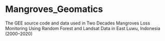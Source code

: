 # Mangroves_Geomatics
The GEE source code and data used in Two Decades Mangroves Loss Monitoring Using Random Forest and Landsat Data in East Luwu, Indonesia (2000–2020)
